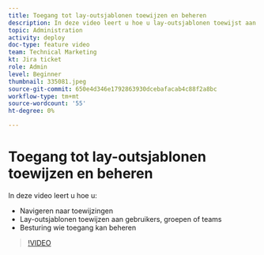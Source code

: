 ```yaml
---
title: Toegang tot lay-outsjablonen toewijzen en beheren
description: In deze video leert u hoe u lay-outsjablonen toewijst aan gebruikers en wie de toegang kan beheren.
topic: Administration
activity: deploy
doc-type: feature video
team: Technical Marketing
kt: Jira ticket
role: Admin
level: Beginner
thumbnail: 335081.jpeg
source-git-commit: 650e4d346e1792863930dcebafacab4c88f2a8bc
workflow-type: tm+mt
source-wordcount: '55'
ht-degree: 0%

---
```


# Toegang tot lay-outsjablonen toewijzen en beheren

In deze video leert u hoe u:

* Navigeren naar toewijzingen
* Lay-outsjablonen toewijzen aan gebruikers, groepen of teams
* Besturing wie toegang kan beheren

>[!VIDEO](https://video.tv.adobe.com/v/MPC#/?quality=12&learn=on)
